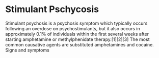 # Stimulant Pschycosis

 Stimulant psychosis is a psychosis symptom which typically occurs following an overdose on psychostimulants, but it also occurs in approximately 0.1% of individuals within the first several weeks after starting amphetamine or methylphenidate therapy.[1][2][3]
The most common causative agents are substituted amphetamines and cocaine.
Signs and symptoms
